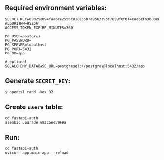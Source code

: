 ## Required environment variables:

```
SECRET_KEY=09d25e094faa6ca2556c818166b7a9563b93f7099f6f0f4caa6cf63b88e8d3e7
ALGORITHM=HS256
ACCESS_TOKEN_EXPIRE_MINUTES=360

PG_USER=postgres
PG_PASSWORD=
PG_SERVER=localhost
PG_PORT=5432
PG_DB=app

# optional
SQLALCHEMY_DATABASE_URL=postgresql://postgres@localhost:5432/app
```

## Generate `SECRET_KEY`:

```console
$ openssl rand -hex 32
```

## Create `users` table:

```console
cd fastapi-auth
alembic upgrade 693c5ee3969a
```

## Run:

```console
cd fastapi-auth
uvicorn app.main:app --reload
```
